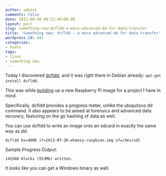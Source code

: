 ```yaml
---
author: admin1
comments: false
date: 2013-08-30 09:22:45+00:00
layout: post
slug: something-new-dcfldd-a-more-advanced-dd-for-data-transfer
title: 'Something new: dcfldd - a more advanced dd for data transfer'
wordpress_id: 441
categories:
- howto
tags:
- linux
- something new
---
```


Today I discovered [dcfldd](http://dcfldd.sourceforge.net/), and it was right there in Debian already: `apt-get install dcfldd`.

This was while [building](http://elinux.org/RPi_Easy_SD_Card_Setup#Using_the_Linux_command_line) up a new Raspberry Pi image for a project I have in mind.

Specifically, dcfldd provides a progress meter, unlike the ubiquitous dd command.  It also appears to be aimed at forensics and advanced data recovery, featuring on the go hashing of data as well.

You can use dcfldd to write an image onto an sdcard in exactly the same way as dd:


    
    dcfldd bs=4096 if=2013-07-26-wheezy-raspbian.img of=/dev/sdl



Sample Progress Output:

    
    141568 blocks (553Mb) written.



It looks like you can get a Windows binary as well.

